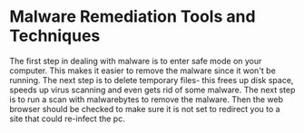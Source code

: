 # Malware Remediation Tools and Techniques

The first step in dealing with malware is to enter safe mode on your computer. This makes it easier to remove the malware since it won't be running. The next step is to delete temporary files- this frees up disk space, speeds up virus scanning and even gets rid of some malware. The next step is to run a scan with malwarebytes to remove the malware. Then the web browser should be checked to make sure it is not set to redirect you to a site that could re-infect the pc.